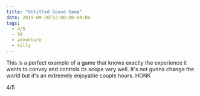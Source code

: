 ```yaml
---
title: "Untitled Goose Game"
date: 2019-09-20T12:00:00-04:00
tags:
  - 4/5
  - 3d
  - adventure
  - silly
---
```


This is a perfect example of a game that knows exactly the experience it wants to convey and controls its scope very well. It's not gunna change the world but it's an extremely enjoyable couple hours. HONK

4/5
